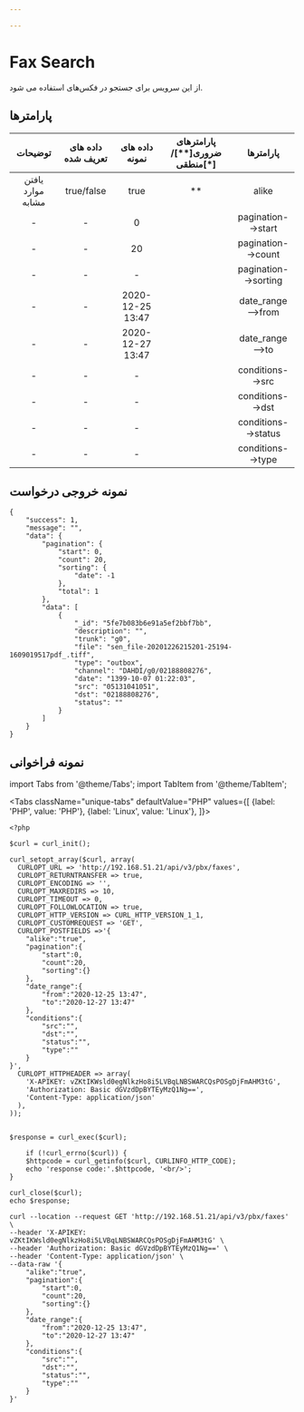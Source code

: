 ```yaml
---

---
```

# Fax Search

از این سرویس برای جستجو در فکس‌های  استفاده می شود.

## پارامتر‌ها
|      توضیحات      | داده های تعریف شده |  داده های نمونه  | پارامترهای ضروری[**]/منطقی[*] |       پارامترها      |
|:-----------------:|:------------------:|:----------------:|:----------------------:|:--------------------:|
| یافتن موارد مشابه |     true/false     |       true       |           **           |         alike        |
|         -         |          -         |         0        |                        |  pagination-->start  |
|         -         |          -         |        20        |                        |  pagination-->count  |
|         -         |          -         |         -        |                        | pagination-->sorting |
|         -         |          -         | 2020-12-25 13:47 |                        |   date_range-->from  |
|         -         |          -         | 2020-12-27 13:47 |                        |    date_range-->to   |
|         -         |          -         |         -        |                        |   conditions-->src   |
|         -         |          -         |         -        |                        |   conditions-->dst   |
|         -         |          -         |         -        |                        |  conditions-->status |
|         -         |          -         |         -        |                        |   conditions-->type  |


## نمونه خروجی درخواست

```shell
{
    "success": 1,
    "message": "",
    "data": {
        "pagination": {
            "start": 0,
            "count": 20,
            "sorting": {
                "date": -1
            },
            "total": 1
        },
        "data": [
            {
                "_id": "5fe7b083b6e91a5ef2bbf7bb",
                "description": "",
                "trunk": "g0",
                "file": "sen_file-20201226215201-25194-1609019517pdf_.tiff",
                "type": "outbox",
                "channel": "DAHDI/g0/02188808276",
                "date": "1399-10-07 01:22:03",
                "src": "05131041051",
                "dst": "02188808276",
                "status": ""
            }
        ]
    }
}
```

## نمونه فراخوانی

import Tabs from '@theme/Tabs';
import TabItem from '@theme/TabItem';

<Tabs
   className="unique-tabs" 
    defaultValue="PHP"
    values={[
        {label: 'PHP', value: 'PHP'},
		{label: 'Linux', value: 'Linux'},
    ]}>
<TabItem value="PHP">

	<?php

	$curl = curl_init();

	curl_setopt_array($curl, array(
	  CURLOPT_URL => 'http://192.168.51.21/api/v3/pbx/faxes',
	  CURLOPT_RETURNTRANSFER => true,
	  CURLOPT_ENCODING => '',
	  CURLOPT_MAXREDIRS => 10,
	  CURLOPT_TIMEOUT => 0,
	  CURLOPT_FOLLOWLOCATION => true,
	  CURLOPT_HTTP_VERSION => CURL_HTTP_VERSION_1_1,
	  CURLOPT_CUSTOMREQUEST => 'GET',
	  CURLOPT_POSTFIELDS =>'{
		"alike":"true",
		"pagination":{
			"start":0,
			"count":20,
			"sorting":{}
		},
		"date_range":{
			"from":"2020-12-25 13:47",
			"to":"2020-12-27 13:47"
		},
		"conditions":{
			"src":"",
			"dst":"",
			"status":"",
			"type":""
		}
	}',
	  CURLOPT_HTTPHEADER => array(
		'X-APIKEY: vZKtIKWsld0egNlkzHo8i5LVBqLNBSWARCQsPOSgDjFmAHM3tG',
		'Authorization: Basic dGVzdDpBYTEyMzQ1Ng==',
		'Content-Type: application/json'
	  ),
	));


	$response = curl_exec($curl);

		if (!curl_errno($curl)) {
		$httpcode = curl_getinfo($curl, CURLINFO_HTTP_CODE);
		echo 'response code:'.$httpcode, '<br/>';
	}

	curl_close($curl);
	echo $response;


</TabItem>

<TabItem value="Linux">

	curl --location --request GET 'http://192.168.51.21/api/v3/pbx/faxes' \
	--header 'X-APIKEY: vZKtIKWsld0egNlkzHo8i5LVBqLNBSWARCQsPOSgDjFmAHM3tG' \
	--header 'Authorization: Basic dGVzdDpBYTEyMzQ1Ng==' \
	--header 'Content-Type: application/json' \
	--data-raw '{
		"alike":"true",
		"pagination":{
			"start":0,
			"count":20,
			"sorting":{}
		},
		"date_range":{
			"from":"2020-12-25 13:47",
			"to":"2020-12-27 13:47"
		},
		"conditions":{
			"src":"",
			"dst":"",
			"status":"",
			"type":""
		}
	}'
</TabItem>
</Tabs>

